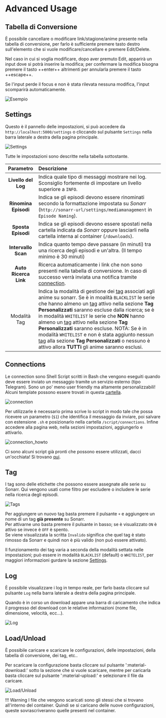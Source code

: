 # Advanced Usage

## Tabella di Conversione

È possibile cancellare o modificare link/stagione/anime presente nella tabella di conversione, per farlo è sufficiente premere tasto destro sull'elemento che si vuole modificare/cancellare e premere Edit/Delete.

Nel caso in cui si voglia modificare, dopo aver premuto Edit, apparirà un input dove si potrà inserire la modifica; per confermare la modifica bisogna premere il tasto ++enter++ altrimenti per annularla premere il tasto ++escape++.

Se l'input perde il focus e non è stata rilevata nessuna modifica, l'input scomparirà automaticamente.

![Esempio](../static/img/edit_anime.gif)

## Settings

Questo è il pannello delle impostazioni, si può accedere da `http://localhost:5000/settings` o cliccando sul pulsante `Settings` nella barra laterale a destra della pagina principale.

![Settings](../static/img/settings.png)

Tutte le impostazioni sono descritte nella tabella sottostante.

Parametro | Descrizione
 :---: | :---
**Livello del Log** | Indica quale tipo di messaggi mostrare nei log. Sconsiglio fortemente di impostare un livello superiore a `INFO`.
**Rinomina Episodi** | Indica se gli episodi devono essere rinominati secondo la formattazione impostata su *Sonarr* (`http://sonarr-url/settings/mediamanagement` in `Episode Naming`).
**Sposta Episodi** | Indica se gli episodi devono essere spostati nella cartella indicata da *Sonarr* oppure lasciarli nella cartella interna al container (`/downloads`).
**Intervallo Scan** | Indica quanto tempo deve passare (in minuti) tra una ricerca degli episodi e un'altra. (Il tempo minimo è 30 minuti)
**Auto Ricerca Link** | Ricerca automaticamente i link che non sono presenti nella tabella di conversione. In caso di successo verrà inviata una notifica tramite [connection](#connections).
Modalità Tag | Indica la modalità di gestione dei [tag](#tag) associati agli anime su sonarr. Se è in moalità `BLACKLIST` le serie che hanno almeno un [tag](#tag) attivo nella sezione **Tag Personalizzati** saranno escluse dalla ricerca; se è in modalità `WHITELIST` le serie che **NON** hanno almeno un [tag](#tag) attivo nella sezione **Tag Personalizzati** saranno escluse. NOTA: Se è in modalità `WHITELIST` e non è stata aggiunto nessun [tag](#tag) alla sezione **Tag Personalizzati** o nessuno è attivo allora **TUTTi** gli anime saranno esclusi.

## Connections

Le connection sono Shell Script scritti in Bash che vengono eseguiti quando deve essere inviato un messaggio tramite un servizio esterno (tipo Telegram). Sono un po' meno user friendly ma altamente personalizzabili! Alcuni template possono essere trovati in questa [cartella](https://github.com/MainKronos/Sonarr-AnimeDownloader/tree/main/documentation/examples/connections).

![connection](../static/img/connections.png)

Per utilizzarle è necessario prima scrive lo script in modo tale che possa ricevere un parametro (`$1`) che identifica il messaggio da inviare, poi salvare con estensione `.sh` e posizionarlo nella cartella `/script/connections`. Infine accedere alla pagina web, nella sezioni impostazioni, aggiungerlo e attivarlo.

![connection_howto](../static/img/connections_howto.gif)

Ci sono alcuni script già pronti che possono essere utilizzati, dacci un'occhiata! Si trovano [qui](https://github.com/MainKronos/Sonarr-AnimeDownloader/tree/main/docs/stati/examples/connections).

## Tag

I tag sono delle etichette che possono essere assegnate alle serie su Sonarr. Qui vengono usati come filtro per escludere o includere le serie nella ricerca degli episodi.

![Tags](../static/img/tags.png)

Per aggiungere un nuovo tag basta premere il pulsante `+` e aggiungere un nome di un tag **già presente** su Sonarr. \
Per attivarne uno basta premere il pulsante in basso; se è visualizzato `ON` è attivo se invece è `OFF` è spento. \
Se viene visualizzata la scritta `Invalido` significa che quel tag è stato rimosso da Sonarr e quindi non è più valido (non può essere attivato).

Il funzionamento dei tag varia a seconda della modalità settata nelle impostazioni; può essere in modalità `BLACKLIST` (default) o `WHITELIST`, per maggiori informazioni gurdare la sezione [Settings](#settings).

## Log

È possibile visualizzare i log in tempo reale, per farlo basta cliccare sul pulsante `Log` nella barra laterale a destra della pagina principale.

Quando è in corso un download appare una barra di caricamento che indica il progresso del download con le relative informazioni (nome file, dimensione, velocità, ecc...).

![Log](../static/img/progress_bar.png)

## Load/Unload

È possibile caricare e scaricare le configurazioni, delle impostazioni, della tabella di conversione, dei tag, etc.. 

Per scaricare la configurazione basta cliccare sul pulsante ':material-download:' sotto la sezione che si vuole scaricare, mentre per caricarla basta cliccare sul pulsante ':material-upload:' e selezionare il file da caricare.

![Load/Unload](../static/img/load_unload.png)

!!! Warning
    I file che vengono scaricati sono gli stessi che si trovano all'interno del container. Quindi se si caricano delle nuove configurazioni, queste sovrascriveranno quelle presenti nel container.

